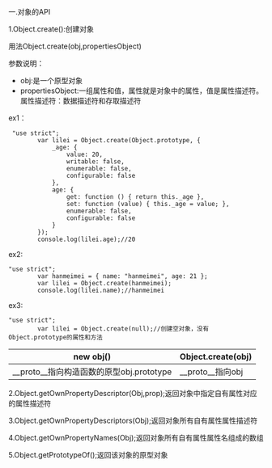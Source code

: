 一.对象的API

1.Object.create():创建对象

用法Object.create(obj,propertiesObject)

参数说明：
*	obj:是一个原型对象
*	propertiesObject:一组属性和值，属性就是对象中的属性，值是属性描述符。
	属性描述符：数据描述符和存取描述符

ex1：

```
 "use strict";
        var lilei = Object.create(Object.prototype, {
            _age: {
                value: 20,
                writable: false,
                enumerable: false,
                configurable: false
            },
            age: {
                get: function () { return this._age },
                set: function (value) { this._age = value; },
                enumerable: false,
                configurable: false
            }
        });
        console.log(lilei.age);//20
```

ex2:

```
"use strict";
        var hanmeimei = { name: "hanmeimei", age: 21 };
        var lilei = Object.create(hanmeimei);
        console.log(lilei.name);//hanmeimei
```

ex3:
```
"use strict";
        var lilei = Object.create(null);//创建空对象，没有Object.prototype的属性和方法
```

|new obj()|Object.create(obj)|
|--|--|
|\_\_proto\_\_指向构造函数的原型obj.prototype|\_\_proto\_\_指向obj|





2.Object.getOwnPropertyDescriptor(Obj,prop);返回对象中指定自有属性对应的属性描述符

3.Object.getOwnPropertyDescriptors(Obj);返回对象所有自有属性属性描述符

4.Object.getOwnPropertyNames(Obj);返回对象所有自有属性属性名组成的数组

5.Object.getPrototypeOf();返回该对象的原型对象

